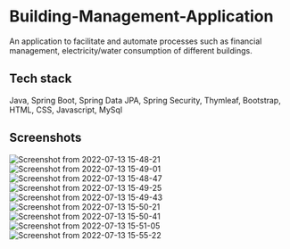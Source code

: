# Building-Management-Application
An application to facilitate and automate processes such as financial management, electricity/water
consumption of different buildings.
## Tech stack
Java, Spring Boot, Spring Data JPA, Spring Security, Thymleaf, Bootstrap, HTML, CSS, Javascript, MySql
## Screenshots
![Screenshot from 2022-07-13 15-48-21](https://user-images.githubusercontent.com/67891339/178718511-7122115d-e588-4e8d-b1bd-85534907144d.png)
![Screenshot from 2022-07-13 15-49-01](https://user-images.githubusercontent.com/67891339/178719009-ee978a2b-a190-4f3d-9908-1ea102463262.png)
![Screenshot from 2022-07-13 15-48-47](https://user-images.githubusercontent.com/67891339/178718522-6e86a655-570d-4774-9084-64fac76f352c.png)
![Screenshot from 2022-07-13 15-49-25](https://user-images.githubusercontent.com/67891339/178718543-b7f3e959-46fc-4be8-a4fc-1b34b0033c36.png)
![Screenshot from 2022-07-13 15-49-43](https://user-images.githubusercontent.com/67891339/178719458-47a531cf-a00e-4709-9df9-16f56880effd.png)
![Screenshot from 2022-07-13 15-50-21](https://user-images.githubusercontent.com/67891339/178718568-dc67a290-4922-4b26-9cb7-b47f099bdcd5.png)
![Screenshot from 2022-07-13 15-50-41](https://user-images.githubusercontent.com/67891339/178718581-82f64b5a-2b0a-4449-82be-55bf7e7ce59c.png)
![Screenshot from 2022-07-13 15-51-05](https://user-images.githubusercontent.com/67891339/178718595-8ce6ae65-806f-4307-9ce4-20ad2370e9b3.png)
![Screenshot from 2022-07-13 15-55-22](https://user-images.githubusercontent.com/67891339/178718612-0c356064-c8fe-4f42-87d6-52eb8644f0be.png)
